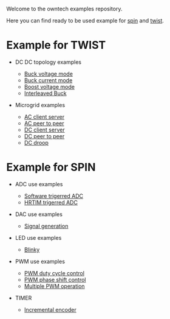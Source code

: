 Welcome to the owntech examples repository.

Here you can find ready to be used example for [spin](https://github.com/owntech-foundation/SPIN) and [twist](https://github.com/owntech-foundation/TWIST).

# Example for TWIST

- DC DC topology examples
    - [Buck voltage mode](TWIST/DC_DC/buck_voltage_mode/README.md)
    - [Buck current mode](TWIST/DC_DC/buck_current_mode/README.md)
    - [Boost voltage mode](TWIST/DC_DC/boost_voltage_mode/README.md)
    - [Interleaved Buck](TWIST/DC_DC/interleaved/README.md)

- Microgrid examples
    - [AC client server](TWIST/Microgrid/AC_client_server/README.md)
    - [AC peer to peer](TWIST/Microgrid/AC_peer_to_peer/README.md)
    - [DC client server](TWIST/Microgrid/DC_client_server/README.md)
    - [DC peer to peer](TWIST/Microgrid/DC_droop/README.md)
    - [DC droop](TWIST/Microgrid/DC_peer_to_peer/README.md)

# Example for SPIN

- ADC use examples
    - [Software trigerred ADC](SPIN/ADC/adc_software_trigger/README.md)
    - [HRTIM trigerred ADC](SPIN/ADC/adc_hrtim_trigger/README.md)

- DAC use examples
    - [Signal generation](SPIN/DAC/signal_generation/README.md)

- LED use examples
    - [Blinky](SPIN/LED/blinky/README.md)

- PWM use examples
    - [PWM duty cycle control](SPIN/PWM/duty_cycle_setting/README.md)
    - [PWM phase shift control](SPIN/PWM/phase_shift/README.md)
    - [Multiple PWM operation](SPIN/PWM/multiple_pwm/README.md)

- TIMER
    - [Incremental encoder](SPIN/TIMER/incremental_encoder/README.md)